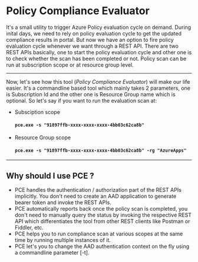 # Policy Compliance Evaluator
It's a small utility to trigger Azure Policy evaluation cycle on demand. During inital days, we need to rely on policy evaluation cycle to get the updated compliance results in portal. But now we have an option to fire policy evaluation cycle whenever we want through a REST API. There are two REST APIs basically, one to start the policy evaluation cycle and other one is to check whether the scan has been completed or not. Policy scan can be run at subscription scope or at resource group level.

------------

Now, let's see how this tool (*Policy Compliance Evaluator*) will make our life easier. It's a commandline based tool which mainly takes 2 parameters, one is Subscription Id and the other one is Resource Group name which is optional. So let's say if you want to run the evaluation scan at:

- Subsciption scope

  #### `pce.exe -s "91897ffb-xxxx-xxxx-xxxx-4bb03c62ca8b"`

- Resource Group scope

  #### `pce.exe -s "91897ffb-xxxx-xxxx-xxxx-4bb03c62ca8b" -rg "AzureApps"`

------------

Why should I use PCE ?
----------------------

- PCE handles the authentication / authorization part of the REST APIs implicitly. You don't need to create an AAD application to generate bearer token and invoke the REST APIs.
- PCE automatically reports back once the policy scan is completed, you don't need to manually query the status by invoking the respective REST API which differentiates the tool from other REST clients like Postman or Fiddler, etc.
- PCE helps you to run compliance scan at various scopes at the same time by running multiple instances of it.
- PCE let's you to change the AAD authentication context on the fly using a commandline parameter [-t].
